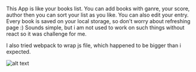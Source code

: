 This App is like your books list. You can add books with ganre, your score, author then you can sort your list as you like. You can also edit your entry.
Every book is saved on your local storage, so don't worry about refreshing page :) 
Sounds simple, but i am not used to work on such things without react so it was challenge for me. 

I also tried webpack to wrap js file, which happened to be bigger than i expected. 



![alt text](https://cdn.discordapp.com/attachments/630797359252504643/813249678937686039/unknown.png)
